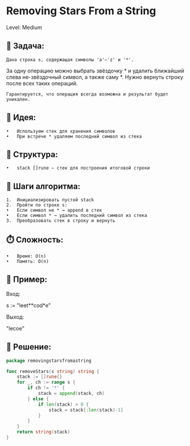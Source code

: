 # Removing Stars From a String

Level: Medium

## 🧠 Задача:

	Дана строка s, содержащая символы 'a'–'z' и '*'.
За одну операцию можно выбрать звёздочку * и удалить ближайший слева не-звёздочный символ, а также саму *.
Нужно вернуть строку после всех таких операций.

	Гарантируется, что операция всегда возможна и результат будет уникален.

## 📌 Идея:
	•	Используем стек для хранения символов
	•	При встрече * удаляем последний символ из стека

## 📏 Структура:
	•	stack []rune — стек для построения итоговой строки

## 🔁 Шаги алгоритма:
	1.	Инициализировать пустой stack
	2.	Пройти по строке s:
	•	Если символ не * → append в стек
	•	Если символ * → удалить последний символ из стека
	3.	Преобразовать стек в строку и вернуть

## ⏱️ Сложность:
	•	Время: O(n)
	•	Память: O(n)

## 📄 Пример:

Вход:

s := "leet**cod*e"

Выход:

"lecoe"

## 📝 Решение:
```go
package removingstarsfromastring

func removeStars(s string) string {
    stack := []rune{}
    for _, ch := range s {
        if ch != '*' {
            stack = append(stack, ch)
        } else {
            if len(stack) > 0 {
				stack = stack[:len(stack)-1]
			}
        }
    }
    return string(stack)
}
```